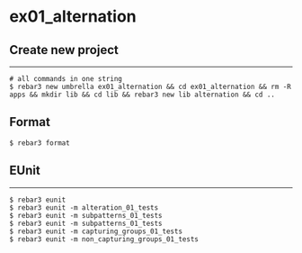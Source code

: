 ex01_alternation
=====

## Create new project

----	
	
	# all commands in one string
	$ rebar3 new umbrella ex01_alternation && cd ex01_alternation && rm -R apps && mkdir lib && cd lib && rebar3 new lib alternation && cd ..

## Format
	$ rebar3 format
	
## EUnit
-----
	$ rebar3 eunit
	$ rebar3 eunit -m alteration_01_tests
	$ rebar3 eunit -m subpatterns_01_tests
	$ rebar3 eunit -m subpatterns_01_tests
	$ rebar3 eunit -m capturing_groups_01_tests
	$ rebar3 eunit -m non_capturing_groups_01_tests
	
	